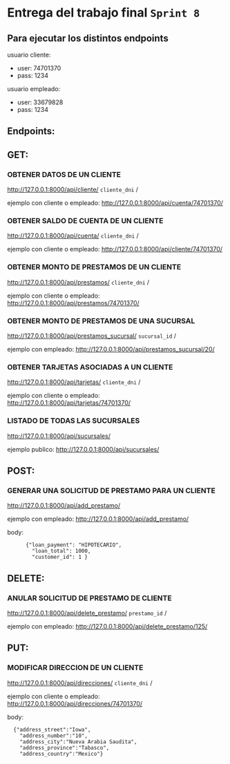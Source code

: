 # Entrega del trabajo final `Sprint 8` 

## Para ejecutar los distintos endpoints

usuario cliente:
  - user: 74701370
  - pass: 1234
 
 usuario empleado:
  - user: 33679828
  - pass: 1234
  
  ## Endpoints:
  
  ## GET:
  
 ### OBTENER DATOS DE UN CLIENTE
  http://127.0.0.1:8000/api/cliente/ ` cliente_dni ` /
    
  ejemplo con cliente o empleado: http://127.0.0.1:8000/api/cuenta/74701370/
  
 ### OBTENER SALDO DE CUENTA DE UN CLIENTE
  http://127.0.0.1:8000/api/cuenta/ ` cliente_dni ` /
  
  ejemplo con cliente o empleado: http://127.0.0.1:8000/api/cliente/74701370/
  
 ###  OBTENER MONTO DE PRESTAMOS DE UN CLIENTE
  http://127.0.0.1:8000/api/prestamos/ ` cliente_dni ` /
  
  ejemplo con cliente o empleado: http://127.0.0.1:8000/api/prestamos/74701370/

 ###  OBTENER MONTO DE PRESTAMOS DE UNA SUCURSAL
   http://127.0.0.1:8000/api/prestamos_sucursal/ ` sucursal_id ` /
   
   ejemplo con empleado: http://127.0.0.1:8000/api/prestamos_sucursal/20/

 ###  OBTENER TARJETAS ASOCIADAS A UN CLIENTE
http://127.0.0.1:8000/api/tarjetas/ ` cliente_dni ` /
    
ejemplo con cliente o empleado: http://127.0.0.1:8000/api/tarjetas/74701370/

 ### LISTADO DE TODAS LAS SUCURSALES
http://127.0.0.1:8000/api/sucursales/
    
ejemplo publico: http://127.0.0.1:8000/api/sucursales/
 
 ## POST:
 
 ###  GENERAR UNA SOLICITUD DE PRESTAMO PARA UN CLIENTE
http://127.0.0.1:8000/api/add_prestamo/ 

ejemplo con empleado: http://127.0.0.1:8000/api/add_prestamo/
    
body: 
```
      {"loan_payment": "HIPOTECARIO",
        "loan_total": 1000,
        "customer_id": 1 }
```
 ## DELETE:    
 ###  ANULAR SOLICITUD DE PRESTAMO DE CLIENTE
http://127.0.0.1:8000/api/delete_prestamo/ ` prestamo_id ` /

ejemplo con empleado: http://127.0.0.1:8000/api/delete_prestamo/125/

 ## PUT:    
 ###  MODIFICAR DIRECCION DE UN CLIENTE
http://127.0.0.1:8000/api/direcciones/ ` cliente_dni ` /

ejemplo con cliente o empleado: http://127.0.0.1:8000/api/direcciones/74701370/

body: 
```
  {"address_street":"Iowa",
    "address_number":"10",
    "address_city":"Nueva Arabia Saudita",
    "address_province":"Tabasco",
    "address_country":"Mexico"}
```


  
